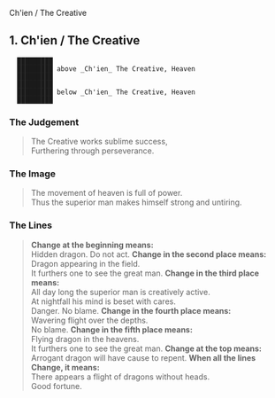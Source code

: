 Ch'ien / The Creative
## 1. Ch'ien / The Creative
      █████████
      █████████ above _Ch'ien_ The Creative, Heaven  
      █████████
      █████████
      █████████ below _Ch'ien_ The Creative, Heaven  
      █████████
### The Judgement
> The Creative works sublime success,  
 Furthering through perseverance.
### The Image
> The movement of heaven is full of power.  
 Thus the superior man makes himself strong and untiring.
### The Lines

 > **Change at the beginning means:**  
 Hidden dragon. Do not act.
 > **Change in the second place means:**  
 Dragon appearing in the field.  
 It furthers one to see the great man.
 > **Change in the third place means:**  
 All day long the superior man is creatively active.  
 At nightfall his mind is beset with cares.  
 Danger. No blame.
 > **Change in the fourth place means:**  
 Wavering flight over the depths.  
 No blame.
 > **Change in the fifth place means:**  
 Flying dragon in the heavens.  
 It furthers one to see the great man.
 > **Change at the top means:**  
 Arrogant dragon will have cause to repent.
 > **When all the lines Change, it means:**  
 There appears a flight of dragons without heads.  
 Good fortune.




